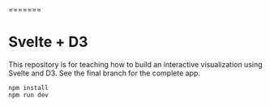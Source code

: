 
=======
# Svelte + D3

This repository is for teaching how to build an interactive visualization using Svelte and D3. See the final branch for the complete app.

```
npm install
npm run dev
```

